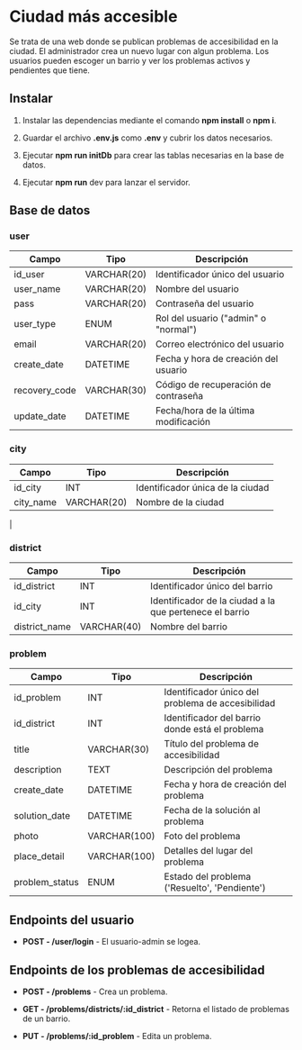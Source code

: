 # Ciudad más accesible

Se trata de una web donde se publican problemas de accesibilidad en la ciudad.
El administrador crea un nuevo lugar con algun problema. Los usuarios pueden escoger un barrio y ver los problemas activos y pendientes que tiene. 

## Instalar

1. Instalar las dependencias mediante el comando __npm install__ o __npm i__.


2. Guardar el archivo __.env.js__ como __.env__ y cubrir los datos necesarios.


3. Ejecutar __npm run initDb__ para crear las tablas necesarias en la base de datos.


4. Ejecutar __npm run__ dev para lanzar el servidor.

## Base de datos

### user

|   Campo              |   Tipo       |  Descripción                          |
|----------------------|--------------|---------------------------------------|
| id_user                 | VARCHAR(20)  | Identificador único del usuario       |
| user_name              | VARCHAR(20)  | Nombre del usuario                    |
| pass           | VARCHAR(20)  | Contraseña del usuario                |
| user_type         | ENUM         | Rol del usuario ("admin" o "normal")  |
| email  | VARCHAR(20)  | Correo electrónico del usuario        |
| create_date       | DATETIME     | Fecha y hora de creación del usuario  |
| recovery_code     | VARCHAR(30)  | Código de recuperación de contraseña  |
| update_date   | DATETIME     | Fecha/hora de la última modificación  |

### city

|   Campo              |   Tipo       |  Descripción                          |
|----------------------|--------------|---------------------------------------|
|  id_city             | INT          | Identificador única de la ciudad      |
| city_name| VARCHAR(20) | Nombre de la ciudad |
| 

### district

|   Campo              |   Tipo       |  Descripción                          |
|----------------------|--------------|---------------------------------------|
| id_district | INT | Identificador único del barrio |
| id_city | INT | Identificador de la ciudad a la que pertenece el barrio |
| district_name | VARCHAR(40) | Nombre del barrio |

### problem

|   Campo              |   Tipo       |  Descripción                          |
|----------------------|--------------|---------------------------------------|
| id_problem | INT | Identificador único del problema de accesibilidad|
| id_district | INT | Identificador del barrio donde está el problema |
| title | VARCHAR(30) | Título del problema de accesibilidad |
| description | TEXT | Descripción del problema |
| create_date | DATETIME | Fecha y hora de creación del problema |
| solution_date | DATETIME | Fecha de la solución al problema |
| photo | VARCHAR(100) | Foto del problema |
| place_detail | VARCHAR(100) | Detalles del lugar del problema |
| problem_status |  ENUM  | Estado del problema ('Resuelto', 'Pendiente') |


## Endpoints del usuario

* __POST - /user/login__ - El usuario-admin se logea.

## Endpoints de los problemas de accesibilidad

* __POST - /problems__ - Crea un problema.


* __GET - /problems/districts/:id_district__ - Retorna el listado de problemas de un barrio.


* __PUT - /problems/:id_problem__ - Edita un problema.





